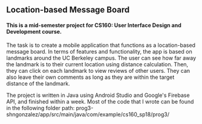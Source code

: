 ## Location-based Message Board
#### This is a mid-semester project for CS160: User Interface Design and Development course.

The task is to create a mobile application that functions as a location-based message board. 
In terms of features and functionality, the app is based on landmarks around the UC Berkeley campus. 
The user can see how far away the landmark is to their current location using distance calculation. 
Then, they can click on each landmark to view reviews of other users. They can also leave their own 
comments as long as they are within the target distance of the landmark.

The project is written in Java using Android Studio and Google's Firebase API, and finished within 
a week. Most of the code that I wrote can be found in the following folder path: 
prog3-shngonzalez/app/src/main/java/com/example/cs160_sp18/prog3/
